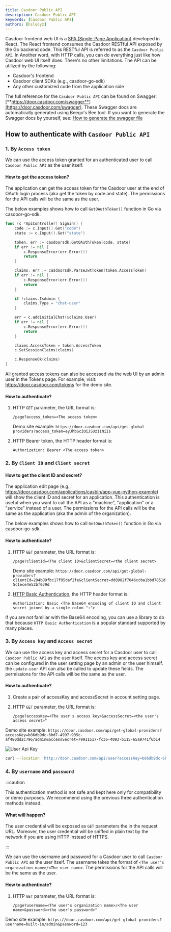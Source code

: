 ```yaml
---
title: Casdoor Public API
description: Casdoor Public API
keywords: [Casdoor Public API]
authors: [hsluoyz]
---
```


Casdoor frontend web UI is a [SPA (Single-Page Application)](https://developer.mozilla.org/en-US/docs/Glossary/SPA) developed in React. The React frontend consumes the Casdoor RESTful API exposed by the Go backend code. This RESTful API is referred to as the `Casdoor Public API`. In Another word, with HTTP calls, you can do everything just like how Casdoor web UI itself does. There's no other limitations. The API can be utilized by the following:

- Casdoor's frontend
- Casdoor client SDKs (e.g., casdoor-go-sdk)
- Any other customized code from the application side

The full reference for the `Casdoor Public API` can be found on Swagger: [**https://door.casdoor.com/swagger**](https://door.casdoor.com/swagger). These Swagger docs are automatically generated using Beego's Bee tool. If you want to generate the Swagger docs by yourself, see: [How to generate the swagger file](/docs/developer-guide/swagger/#how-to-generate-the-swagger-file)

## How to authenticate with `Casdoor Public API`

### 1. By `Access token`

We can use the access token granted for an authenticated user to call `Casdoor Public API` as the user itself.

#### How to get the access token?

The application can get the access token for the Casdoor user at the end of OAuth login process (aka get the token by code and state). The permissions for the API calls will be the same as the user.

The below examples shows how to call `GetOAuthToken()` function in Go via casdoor-go-sdk.

```go
func (c *ApiController) Signin() {
    code := c.Input().Get("code")
    state := c.Input().Get("state")

    token, err := casdoorsdk.GetOAuthToken(code, state)
    if err != nil {
        c.ResponseError(err.Error())
        return
    }

    claims, err := casdoorsdk.ParseJwtToken(token.AccessToken)
    if err != nil {
        c.ResponseError(err.Error())
        return
    }

    if !claims.IsAdmin {
        claims.Type = "chat-user"
    }

    err = c.addInitialChat(&claims.User)
    if err != nil {
        c.ResponseError(err.Error())
        return
    }

    claims.AccessToken = token.AccessToken
    c.SetSessionClaims(claims)

    c.ResponseOk(claims)
}
```

All granted access tokens can also be accessed via the web UI by an admin user in the Tokens page. For example, visit: <https://door.casdoor.com/tokens> for the demo site.

#### How to authenticate?

1. HTTP `GET` parameter, the URL format is:

    ```shell
    /page?access_token=<The access token>
    ```

    Demo site example: `https://door.casdoor.com/api/get-global-providers?access_token=eyJhbGciOiJSUzI1NiIs`

2. HTTP Bearer token, the HTTP header format is:

    ```shell
    Authorization: Bearer <The access token>
    ```

### 2. By `Client ID` and `Client secret`

#### How to get the client ID and secret?

The application edit page (e.g., <https://door.casdoor.com/applications/casbin/app-vue-python-example>) will show the client ID and secret for an application. This authentication is useful when you want to call the API as a "machine", "application" or a "service" instead of a user. The permissions for the API calls will be the same as the application (aka the admin of the organization).

The below examples shows how to call `GetOAuthToken()` function in Go via casdoor-go-sdk.

#### How to authenticate?

1. HTTP `GET` parameter, the URL format is:

    ```shell
    /page?clientId=<The client ID>&clientSecret=<the client secret>
    ```

    Demo site example: `https://door.casdoor.com/api/get-global-providers?clientId=294b09fbc17f95daf2fe&clientSecret=dd8982f7046ccba1bbd7851d5c1ece4e52bf039d`

2. [HTTP Basic Authentication](https://en.wikipedia.org/wiki/Basic_access_authentication), the HTTP header format is:

    ```shell
    Authorization: Basic <The Base64 encoding of client ID and client secret joined by a single colon ":">
    ```

If you are not familiar with the Base64 encoding, you can use a library to do that because `HTTP Basic Authentication` is a popular standard supported by many places.

### 3. By `Access key` and `Access secret`

We can use the access key and access secret for a Casdoor user to call `Casdoor Public API` as the user itself. The access key and access secret can be configured in the user setting page by an admin or the user himself. the `update-user` API can also be called to update these fields. The permissions for the API calls will be the same as the user.

#### How to authenticate?

1. Create a pair of accessKey and accessSecret in account setting page.

2. HTTP `GET` parameter, the URL format is:

    ```shell
    /page?accessKey=<The user's access key>&accessSecret=<the user's access secret>"
    ```

Demo site example: `https://door.casdoor.com/api/get-global-providers?accessKey=b86db9dc-6bd7-4997-935c-af480dd2c796/admin&accessSecret=79911517-fc36-4093-b115-65a9741f6b14`

![User Api Key](/img/basic/user_api_key.png)

```bash
curl --location 'http://door.casdoor.com/api/user?accessKey=b86db9dc-6bd7-4997-935c-af480dd2c796&accessSecret=79911517-fc36-4093-b115-65a9741f6b14'
```

### 4. By `username` and `password`

:::caution

This authentication method is not safe and kept here only for compatibility or demo purposes. We recommend using the previous three authentication methods instead.

#### What will happen?

The user credential will be exposed as `GET` parameters the in the request URL. Moreover, the user credential will be sniffed in plain text by the network if you are using HTTP instead of HTTPS.

:::

We can use the username and password for a Casdoor user to call `Casdoor Public API` as the user itself. The username takes the format of `<The user's organization name>/<The user name>`. The permissions for the API calls will be the same as the user.

#### How to authenticate?

1. HTTP `GET` parameter, the URL format is:

    ```shell
    /page?username=<The user's organization name>/<The user name>&password=<the user's password>"
    ```

Demo site example: `https://door.casdoor.com/api/get-global-providers?username=built-in/admin&password=123`
